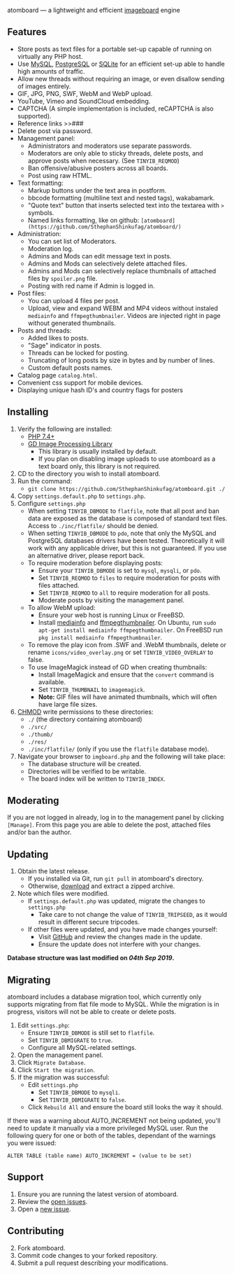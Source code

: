 atomboard &mdash; a lightweight and efficient [imageboard](https://en.wikipedia.org/wiki/Imageboard) engine

Features
------------

 - Store posts as text files for a portable set-up capable of running on virtually any PHP host.
 - Use [MySQL](https://mysql.com), [PostgreSQL](https://www.postgresql.org) or [SQLite](https://sqlite.org) for an efficient set-up able to handle high amounts of traffic.
 - Allow new threads without requiring an image, or even disallow sending of images entirely.
 - GIF, JPG, PNG, SWF, WebM and WebP upload.
 - YouTube, Vimeo and SoundCloud embedding.
 - CAPTCHA (A simple implementation is included, reCAPTCHA is also supported).
 - Reference links >>###
 - Delete post via password.
 - Management panel:
   - Administrators and moderators use separate passwords.
   - Moderators are only able to sticky threads, delete posts, and approve posts when necessary. (See `TINYIB_REQMOD`)
   - Ban offensive/abusive posters across all boards.
   - Post using raw HTML.
 - Text formatting:
   - Markup buttons under the text area in postform.
   - bbcode formatting (multiline text and nested tags), wakabamark.
   - "Quote text" button that inserts selected text into the textarea with `>` symbols.
   - Named links formatting, like on github: `[atomboard](https://github.com/SthephanShinkufag/atomboard/)`
 - Administration:
   - You can set list of Moderators.
   - Moderation log.
   - Admins and Mods can edit message text in posts.
   - Admins and Mods can selectively delete attached files.
   - Admins and Mods can selectively replace thumbnails of attached files by `spoiler.png` file.
   - Posting with red name if Admin is logged in.
 - Post files:
   - You can upload 4 files per post.
   - Upload, view and expand WEBM and MP4 videos without instaled `mediainfo` and `ffmpegthumbnailer`. Videos are injected right in page without generated thumbnails.
 - Posts and threads:
   - Added likes to posts.
   - "Sage" indicator in posts.
   - Threads can be locked for posting.
   - Truncating of long posts by size in bytes and by number of lines.
   - Custom default posts names.
 - Catalog page `catalog.html`.
 - Convenient css support for mobile devices.
 - Displaying unique hash ID's and country flags for posters

Installing
------------

 1. Verify the following are installed:
    - [PHP 7.4+](https://php.net)
    - [GD Image Processing Library](https://php.net/gd)
      - This library is usually installed by default.
      - If you plan on disabling image uploads to use atomboard as a text board only, this library is not required.
 2. CD to the directory you wish to install atomboard.
 3. Run the command:
    - `git clone https://github.com/SthephanShinkufag/atomboard.git ./`
 4. Copy `settings.default.php` to `settings.php`.
 5. Configure `settings.php`
    - When setting `TINYIB_DBMODE` to `flatfile`, note that all post and ban data are exposed as the database is composed of standard text files.  Access to `./inc/flatfile/` should be denied.
    - When setting `TINYIB_DBMODE` to `pdo`, note that only the MySQL and PostgreSQL databases drivers have been tested. Theoretically it will work with any applicable driver, but this is not guaranteed.  If you use an alternative driver, please report back.
    - To require moderation before displaying posts:
      - Ensure your `TINYIB_DBMODE` is set to `mysql`, `mysqli`, or `pdo`.
      - Set `TINYIB_REQMOD` to `files` to require moderation for posts with files attached.
      - Set `TINYIB_REQMOD` to `all` to require moderation for all posts.
      - Moderate posts by visiting the management panel.
    - To allow WebM upload:
      - Ensure your web host is running Linux or FreeBSD.
      - Install [mediainfo](https://mediaarea.net/en/MediaInfo) and [ffmpegthumbnailer](https://code.google.com/p/ffmpegthumbnailer/). On Ubuntu, run `sudo apt-get install mediainfo ffmpegthumbnailer`. On FreeBSD run `pkg install mediainfo ffmpegthumbnailer`.
    - To remove the play icon from .SWF and .WebM thumbnails, delete or rename `icons/video_overlay.png` or set `TINYIB_VIDEO_OVERLAY` to false.
    - To use ImageMagick instead of GD when creating thumbnails:
      - Install ImageMagick and ensure that the `convert` command is available.
      - Set `TINYIB_THUMBNAIL` to `imagemagick`.
      - **Note:** GIF files will have animated thumbnails, which will often have large file sizes.
 6. [CHMOD](https://en.wikipedia.org/wiki/Chmod) write permissions to these directories:
    - `./` (the directory containing atomboard)
    - `./src/`
    - `./thumb/`
    - `./res/`
    - `./inc/flatfile/` (only if you use the `flatfile` database mode).
 7. Navigate your browser to `imgboard.php` and the following will take place:
    - The database structure will be created.
    - Directories will be verified to be writable.
    - The board index will be written to `TINYIB_INDEX`.

Moderating
------------

If you are not logged in already, log in to the management panel by clicking `[Manage]`.
From this page you are able to delete the post, attached files and/or ban the author.

Updating
------------

 1. Obtain the latest release.
    - If you installed via Git, run `git pull` in atomboard's directory.
    - Otherwise, [download](https://github.com/SthephanShinkufag/atomboard/archive/master.zip) and extract a zipped archive.
 2. Note which files were modified.
    - If `settings.default.php` was updated, migrate the changes to `settings.php`
      - Take care to not change the value of `TINYIB_TRIPSEED`, as it would result in different secure tripcodes.
    - If other files were updated, and you have made changes yourself:
      - Visit [GitHub](https://github.com/SthephanShinkufag/atomboard) and review the changes made in the update.
      - Ensure the update does not interfere with your changes.

**Database structure was last modified on *04th Sep 2019*.**

Migrating
------------

atomboard includes a database migration tool, which currently only supports migrating from flat file mode to MySQL.
While the migration is in progress, visitors will not be able to create or delete posts.

 1. Edit `settings.php`:
    - Ensure `TINYIB_DBMODE` is still set to `flatfile`.
    - Set `TINYIB_DBMIGRATE` to `true`.
    - Configure all MySQL-related settings.
 2. Open the management panel.
 3. Click `Migrate Database`.
 4. Click `Start the migration`.
 5. If the migration was successful:
    - Edit `settings.php`
      - Set `TINYIB_DBMODE` to `mysqli`.
      - Set `TINYIB_DBMIGRATE` to `false`.
    - Click `Rebuild All` and ensure the board still looks the way it should.

If there was a warning about AUTO_INCREMENT not being updated, you'll need to update it manually via a more privileged MySQL user.
Run the following query for one or both of the tables, dependant of the warnings you were issued:

`ALTER TABLE (table name) AUTO_INCREMENT = (value to be set)`

Support
------------

 1. Ensure you are running the latest version of atomboard.
 2. Review the [open issues](https://github.com/SthephanShinkufag/atomboard/issues).
 3. Open a [new issue](https://github.com/SthephanShinkufag/atomboard/issues/new).

Contributing
------------

 2. Fork atomboard.
 3. Commit code changes to your forked repository.
 4. Submit a pull request describing your modifications.
